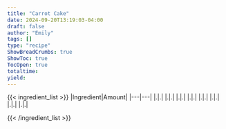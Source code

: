 ```yaml
---
title: "Carrot Cake"
date: 2024-09-20T13:19:03-04:00
draft: false
author: "Emily"
tags: []
type: "recipe"
ShowBreadCrumbs: true
ShowToc: true
TocOpen: true
totaltime:
yield:
---
```


{{< ingredient_list >}}
|Ingredient|Amount|
|---|---|
|.|.|
|.|.|
|.|.|
|.|.|
|.|.|
|.|.|
|.|.|
|.|.|

{{< /ingredient_list >}}